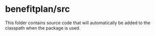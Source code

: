 # benefitplan/src

This folder contains source code that will automatically be added to the classpath when
the package is used.
